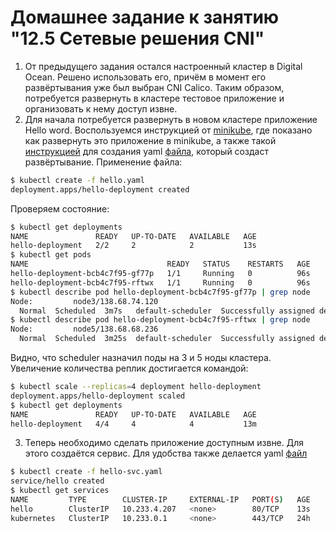 # Домашнее задание к занятию "12.5 Сетевые решения CNI"
1. От предыдущего задания остался настроенный кластер в Digital Ocean. Решено использовать его, причём в момент его развёртывания уже был выбран CNI Calico. Таким образом, потребуется развернуть в кластере тестовое приложение и организовать к нему доступ извне.
2. Для начала потребуется развернуть в новом кластере приложение Hello word. Воспользуемся инструкцией от [minikube](https://kubernetes.io/docs/tutorials/_print/#pg-5e3051fff9e84735871d9fb5e7b93f33 "minikube"), где показано как развернуть это приложение в minikube, а также такой [инструкцией](https://kubernetes.io/docs/tasks/run-application/run-stateless-application-deployment/) для создания yaml [файла](https://github.com/Protosuv/kubernetes_homework/tree/master/12.5/hello.yaml), который создаст развёртывание. Применение файла:
```bash
$ kubectl create -f hello.yaml
deployment.apps/hello-deployment created
```
Проверяем состояние:
```bash
$ kubectl get deployments
NAME               READY   UP-TO-DATE   AVAILABLE   AGE
hello-deployment   2/2     2            2           13s
$ kubectl get pods
NAME                               READY   STATUS    RESTARTS   AGE
hello-deployment-bcb4c7f95-gf77p   1/1     Running   0          96s
hello-deployment-bcb4c7f95-rftwx   1/1     Running   0          96s
$ kubectl describe pod hello-deployment-bcb4c7f95-gf77p | grep node
Node:         node3/138.68.74.120
  Normal  Scheduled  3m7s   default-scheduler  Successfully assigned default/hello-deployment-bcb4c7f95-gf77p to node3
$ kubectl describe pod hello-deployment-bcb4c7f95-rftwx | grep node
Node:         node5/138.68.68.236
  Normal  Scheduled  3m25s  default-scheduler  Successfully assigned default/hello-deployment-bcb4c7f95-rftwx to node5
```
Видно, что scheduler назначил поды на 3 и 5 ноды кластера.  
Увеличение количества реплик достигается командой:
```bash
$ kubectl scale --replicas=4 deployment hello-deployment
deployment.apps/hello-deployment scaled
$ kubectl get deployments
NAME               READY   UP-TO-DATE   AVAILABLE   AGE
hello-deployment   4/4     4            4           13m
```
3. Теперь необходимо сделать приложение доступным извне. Для этого создаётся сервис. Для удобства также делается yaml [файл](https://github.com/Protosuv/kubernetes_homework/tree/master/12.5/hello-svc.yaml)
```bash
$ kubectl create -f hello-svc.yaml
service/hello created
$ kubectl get services
NAME         TYPE        CLUSTER-IP     EXTERNAL-IP   PORT(S)   AGE
hello        ClusterIP   10.233.4.207   <none>        80/TCP    13s
kubernetes   ClusterIP   10.233.0.1     <none>        443/TCP   24h
```



